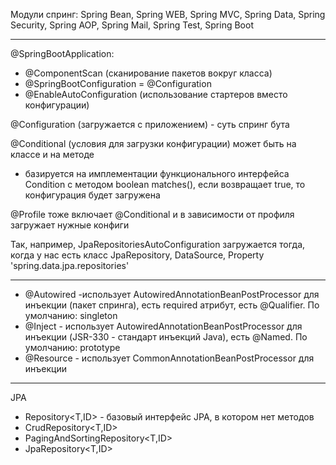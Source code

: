 Модули спринг:
Spring Bean, Spring WEB, Spring MVC, Spring Data, Spring Security, Spring AOP, Spring Mail, Spring Test, Spring Boot

-------------------------------------------------------
@SpringBootApplication:
  - @ComponentScan (сканирование пакетов вокруг класса)
  - @SpringBootConfiguration = @Configuration
  - @EnableAutoConfiguration (использование стартеров вместо конфигурации)
  
@Configuration (загружается с приложением) - суть спринг бута

@Conditional (условия для загрузки конфигурации) может быть на классе и на методе
 - базируется на имплементации функционального интерфейса Condition с методом boolean matches(), если возвращает true, то конфигурация будет загружена
 
@Profile тоже включает @Conditional и в зависимости от профиля загружает нужные конфиги

Так, например, JpaRepositoriesAutoConfiguration загружается тогда, когда у нас есть класс JpaRepository, DataSource, Property 'spring.data.jpa.repositories'

-------------------------------------------------------
- @Autowired -использует AutowiredAnnotationBeanPostProcessor для инъекции (пакет спринга), есть required атрибут, есть @Qualifier. По умолчанию: singleton
- @Inject - использует AutowiredAnnotationBeanPostProcessor для инъекции (JSR-330 - стандарт инъекций Java), есть @Named. По умолчанию: prototype
- @Resource - использует CommonAnnotationBeanPostProcessor для инъекции

-------------------------------------------------------
JPA

- Repository<T,ID> - базовый интерфейс JPA, в котором нет методов
- CrudRepository<T,ID>
- PagingAndSortingRepository<T,ID>
- JpaRepository<T,ID>

